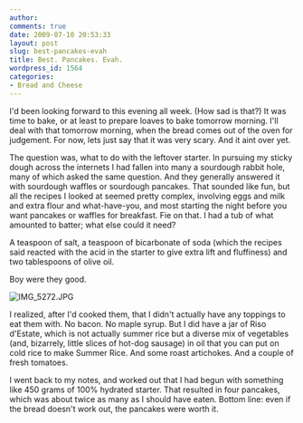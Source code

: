 ```yaml
---
author:
comments: true
date: 2009-07-10 20:53:33
layout: post
slug: best-pancakes-evah
title: Best. Pancakes. Evah.
wordpress_id: 1564
categories:
- Bread and Cheese
---
```


I'd been looking forward to this evening all week. (How sad is that?) It was time to bake, or at least to prepare loaves to bake tomorrow morning. I'll deal with that tomorrow morning, when the bread comes out of the oven for judgement. For now, lets just say that it was very scary. And it aint over yet.

The question was, what to do with the leftover starter. In pursuing my sticky dough across the internets I had fallen into many a sourdough rabbit hole, many of which asked the same question. And they generally answered it with sourdough waffles or sourdough pancakes. That sounded like fun, but all the recipes I looked at seemed pretty complex, involving eggs and milk and extra flour and what-have-you, and most starting the night before you want pancakes or waffles for breakfast. Fie on that. I had a tub of what amounted to batter; what else could it need?

A teaspoon of salt, a teaspoon of bicarbonate of soda (which the recipes said reacted with the acid in the starter to give extra lift and fluffiness) and two tablespoons of olive oil.

Boy were they good.

![IMG_5272.JPG](/uploads/2009/07/img-5272.jpg)

I realized, after I'd cooked them, that I didn't actually have any toppings to eat them with. No bacon. No maple syrup. But I did have a jar of Riso d'Estate, which is not actually summer rice but a diverse mix of vegetables (and, bizarrely, little slices of hot-dog sausage) in oil that you can put on cold rice to make Summer Rice. And some roast artichokes. And a couple of fresh tomatoes.

I went back to my notes, and worked out that I had begun with something like 450 grams of 100% hydrated starter. That resulted in four pancakes, which was about twice as many as I should have eaten. Bottom line: even if the bread doesn't work out, the pancakes were worth it.


